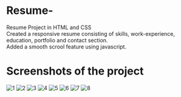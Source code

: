 # Resume-
Resume Project in HTML and CSS <br/>
Created a responsive resume consisting of skills, work-experience, education, portfolio and contact section.
<br/>
Added a smooth scrool feature using javascript.

# Screenshots of the project
![1](https://user-images.githubusercontent.com/66863702/172020888-43ba7f51-e85c-4b02-99c7-5e72e34f4ccd.jpg)
![2](https://user-images.githubusercontent.com/66863702/172020892-5e0b85b2-efdd-4d78-9513-1b9d0fb44fe0.jpg)
![3](https://user-images.githubusercontent.com/66863702/172020894-4a574fff-f58c-4eb8-a8d2-95e9cb3630f3.jpg)
![4](https://user-images.githubusercontent.com/66863702/172020895-33ff47f5-6037-46bd-8d46-a571084e2276.jpg)
![5](https://user-images.githubusercontent.com/66863702/172020897-1b915b92-ccdd-40d8-8738-17af80479ddf.jpg)
![6](https://user-images.githubusercontent.com/66863702/172020901-0e9197a1-caf0-46aa-904b-750b01f1480b.jpg)
![7](https://user-images.githubusercontent.com/66863702/172020904-1a3a1221-264f-47df-84ae-41c63810b33c.jpg)
![8](https://user-images.githubusercontent.com/66863702/172020905-39f49d52-ba3b-48d7-8e73-08d9d17905fb.jpg)


